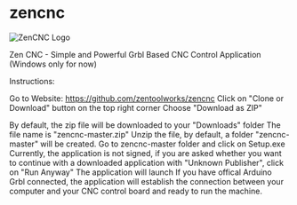 # zencnc

![ZenCNC Logo](http://www.zencnc.com//wp-content/themes/emporium/images/logo.png)

Zen CNC - Simple and Powerful Grbl Based CNC Control Application (Windows only for now)

Instructions:

  Go to Website: https://github.com/zentoolworks/zencnc
  Click on "Clone or Download" button on the top right corner
  Choose "Download as ZIP"
  
  By default, the zip file will be downloaded to your "Downloads" folder
  The file name is "zencnc-master.zip"
  Unzip the file, by default, a folder "zencnc-master" will be created.
  Go to zencnc-master folder and click on Setup.exe
  Currently, the application is not signed, if you are asked whether you want to continue with a downloaded application with "Unknown Publisher", click on "Run Anyway"
  The application will launch
  If you have offical Arduino Grbl connected, the application will establish the connection between your computer and your CNC control board and ready to run the machine.

